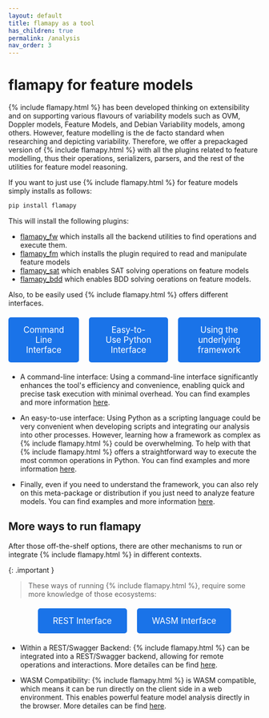 ```yaml
---
layout: default
title: flamapy as a tool
has_children: true
permalink: /analysis
nav_order: 3
---
```


# flamapy for feature models
{% include flamapy.html %} has been developed thinking on extensibility and on supporting various flavours of variability models such as OVM, Doppler models, Feature Models, and Debian Variability models, among others. However, feature modelling is the de facto standard when researching and depicting variability. Therefore, we offer a prepackaged version of {% include flamapy.html %} with all the plugins related to feature modelling, thus their operations, serializers, parsers, and the rest of the utilities for feature model reasoning. 

If you want to just use {% include flamapy.html %} for feature models simply installs as follows:

```bash
pip install flamapy
```
This will install the following plugins:

* [flamapy_fw](/flamapy_plugins/core/) which installs all the backend utilities to find operations and execute them.
* [flamapy_fm](/flamapy_plugins/fm/) which installs the plugin required to read and manipulate feature models
* [flamapy_sat](/flamapy_plugins/sat/) which enables SAT solving operations on feature models
* [flamapy_bdd](/flamapy_plugins/bdd/) which enables BDD solving oerations on feature models. 

Also, to be easily used {% include flamapy.html %} offers different interfaces. 
   <style>
        .button-container {
            display: flex;
            justify-content: center;
            gap: 20px;
            margin: 20px 0;
        }
        .highlight-button {
            background-color: #1a73e8;
            color: white;
            border: none;
            padding: 15px 30px;
            font-size: 1.2em;
            text-align: center;
            text-decoration: none;
            border-radius: 5px;
            transition: background-color 0.3s;
        }
        .highlight-button:hover {
            background-color: #155a9c;
        }
    </style>

<div class="button-container">
    <a href="/analysis/cmd/" class="highlight-button">Command Line Interface</a>
    <a href="/analysis/python_facade/" class="highlight-button">Easy-to-Use Python Interface</a>
    <a href="/analysis/python/" class="highlight-button">Using the underlying framework</a>
</div>

* A command-line interface: Using a command-line interface significantly enhances the tool's efficiency and convenience, enabling quick and precise task execution with minimal overhead. You can find examples and more information [here](/analysis/cmd/).

* An easy-to-use interface: Using Python as a scripting language could be very convenient when developing scripts and integrating our analysis into other processes. However, learning how a framework as complex as {% include flamapy.html %} could be overwhelming. To help with that {% include flamapy.html %} offers a straightforward way to execute the most common operations in Python. You can find examples and more information [here](/analysis/python_facade/).

* Finally, even if you need to understand the framework, you can also rely on this meta-package or distribution if you just need to analyze feature models. You can find examples and more information [here](/analysis/python/). 

## More ways to run flamapy
After those off-the-shelf options, there are other mechanisms to run or integrate {% include flamapy.html %} in different contexts.

{: .important }
> These ways of running {% include flamapy.html %}, require some more knowledge of those ecosystems:

<div class="button-container">
    <a href="analysis/rest/" class="highlight-button">REST Interface</a>
    <a href="analysis/wasm/" class="highlight-button">WASM Interface</a>
</div>

* Within a REST/Swagger Backend: {% include flamapy.html %} can be integrated into a REST/Swagger backend, allowing for remote operations and interactions. More detailes can be find [here](/analysis/rest/). 

* WASM Compatibility: {% include flamapy.html %} is WASM compatible, which means it can be run directly on the client side in a web environment. This enables powerful feature model analysis directly in the browser. More detailes can be find [here](/analysis/WASM/). 


